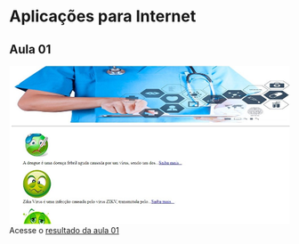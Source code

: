 # Aplicações para Internet


## Aula 01

![](./img/thumb_app_para_internet_aula01_ex001.jpg)
Acesse o [resultado da aula 01](https://gabrielgustavoms.github.io/aplicacoesParaInternet/aula1/site1_incompleto/)
